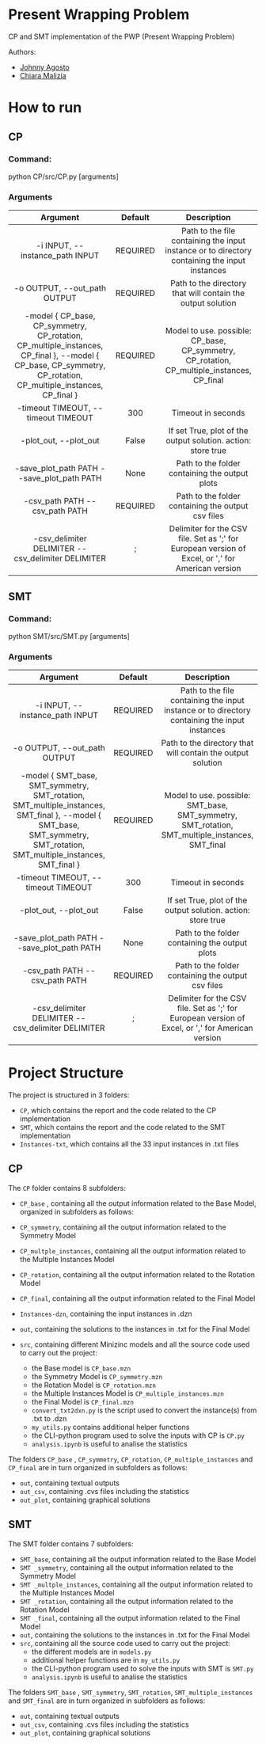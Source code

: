 # **Present Wrapping Problem**
CP and SMT implementation of the PWP (Present Wrapping Problem)

Authors: 
 * [Johnny Agosto](https://github.com/JayEnEn) 
 * [Chiara Malizia](https://github.com/YukiKya) 

# **How to run** 

## **CP**

### Command:
python CP/src/CP.py [arguments]

### Arguments

|             Argument             |       Default       |       Description       |
|:--------------------------------:|:-------------------:|:------------------------:|
| -i INPUT, --instance_path INPUT  | REQUIRED | Path to the file containing the input instance or to directory containing the input instances |
| -o OUTPUT, --out_path OUTPUT | REQUIRED | Path to the directory that will contain the output solution |
|-model { CP_base, CP_symmetry, CP_rotation, CP_multiple_instances, CP_final }, --model { CP_base, CP_symmetry, CP_rotation, CP_multiple_instances, CP_final }| REQUIRED | Model to use. possible: CP_base, CP_symmetry, CP_rotation, CP_multiple_instances, CP_final |
-timeout TIMEOUT, --timeout TIMEOUT	| 300 |Timeout in seconds|
-plot_out, --plot_out| False | If set True, plot of the output solution. action: store true |
-save_plot_path PATH --save_plot_path PATH | None | Path to the folder containing the output plots|
-csv_path PATH --csv_path PATH | REQUIRED	| Path to the folder containing the output csv files |
-csv_delimiter DELIMITER --csv_delimiter DELIMITER | ; | Delimiter for the CSV file. Set as ';' for European version of Excel, or ',' for American version|



## **SMT**


### Command:
python SMT/src/SMT.py [arguments]

### Arguments

|             Argument             |       Default       |       Description       |
|:--------------------------------:|:-------------------:|:------------------------:|
| -i INPUT, --instance_path INPUT  | REQUIRED | Path to the file containing the input instance or to directory containing the input instances |
| -o OUTPUT, --out_path OUTPUT | REQUIRED | Path to the directory that will contain the output solution |
|-model { SMT_base, SMT_symmetry, SMT_rotation, SMT_multiple_instances, SMT_final }, --model { SMT_base, SMT_symmetry, SMT_rotation, SMT_multiple_instances, SMT_final }| REQUIRED | Model to use. possible: SMT_base, SMT_symmetry, SMT_rotation, SMT_multiple_instances, SMT_final |
-timeout TIMEOUT, --timeout	TIMEOUT | 300 |Timeout in seconds|
-plot_out, --plot_out| False | If set True, plot of the output solution. action: store true |
-save_plot_path PATH --save_plot_path PATH | None | Path to the folder containing the output plots|
-csv_path PATH --csv_path PATH | REQUIRED | Path to the folder containing the output csv files |
-csv_delimiter DELIMITER --csv_delimiter DELIMITER | ;	| Delimiter for the CSV file. Set as ';' for European version of Excel, or ',' for American version|


# **Project Structure**
The project is structured in 3 folders:
 * `CP`, which contains the report and the code related to the CP implementation
 * `SMT`, which contains the report and the code related to the SMT implementation
 * `Instances-txt`, which contains all the 33 input instances in .txt files

## **CP**
The `CP` folder contains 8 subfolders:
* `CP_base` , containing all the output information related to the Base Model, organized in subfolders as follows:

* `CP_symmetry`, containing all the output information related to the Symmetry Model
* `CP_multple_instances`, containing all the output information related to the Multiple Instances Model
* `CP_rotation`, containing all the output information related to the Rotation Model
* `CP_final`, containing all the output information related to the Final Model
* `Instances-dzn`, containing the input instances in .dzn
* `out`, containing the solutions to the instances in .txt for the Final Model
* `src`, containing different Minizinc models and all the source code used to carry out the project:
	* the Base model is `CP_base.mzn` 
	* the Symmetry Model is `CP_symmetry.mzn` 
	* the Rotation Model is `CP_rotation.mzn` 
	* the Multiple Instances Model is `CP_multiple_instances.mzn`
	* the Final Model is `CP_final.mzn`
	* `convert_txt2dxn.py` is the script used to convert the instance(s) from .txt to .dzn
	* `my_utils.py` contains additional helper functions
	* the CLI-python program used to solve the inputs with CP is `CP.py`
	* `analysis.ipynb` is useful to analise the statistics

The folders `CP_base` , `CP_symmetry`, `CP_rotation`, `CP_multiple_instances` and `CP_final` are in turn organized in subfolders as follows:
* `out`, containing textual outputs
* `out_csv`, containing .cvs files including the statistics
* `out_plot`, containing graphical solutions

## **SMT**
The SMT folder contains 7 subfolders:
* `SMT_base`, containing all the output information related to the Base Model
* `SMT _symmetry`, containing all the output information related to the Symmetry Model
* `SMT _multple_instances`, containing all the output information related to the Multiple Instances Model
* `SMT _rotation`, containing all the output information related to the Rotation Model
* `SMT _final`, containing all the output information related to the Final Model
* `out`, containing the solutions to the instances in .txt for the Final Model
* `src`, containing all the source code used to carry out the project:
	* the different models are in `models.py`
	* additional helper functions are in `my_utils.py`
	* the CLI-python program used to solve the inputs with SMT is `SMT.py`
	* `analysis.ipynb` is useful to analise the statistics

The folders `SMT_base` , `SMT_symmetry`, `SMT_rotation`, `SMT_multiple_instances` and `SMT_final` are in turn organized in subfolders as follows:
* `out`, containing textual outputs
* `out_csv`, containing .cvs files including the statistics
* `out_plot`, containing graphical solutions


